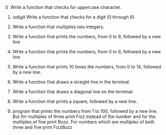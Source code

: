 0 .Write a function that checks for uppercase character.

1.	isdigit Write a function that checks for a digit (0 through 9).

2.	Write a function that multiplies two integers.

3.	Write a function that prints the numbers, from 0 to 9, followed by a new line

4.	Write a function that prints the numbers, from 0 to 9, followed by a new line

5.	Write a function that prints 10 times the numbers, from 0 to 14, followed by a new line.

6.	Write a function that draws a straight line in the terminal.

7.	Write a function that draws a diagonal line on the terminal.

8.	Write a function that prints a square, followed by a new line.

9.	program that prints the numbers from 1 to 100, followed by a new line. But for multiples of three print Fizz instead of the number and for the multiples of five print Buzz. For numbers which are multiples of both three and five print FizzBuzz

